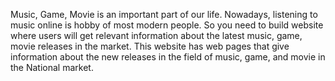 Music, Game, Movie is an important part of our life. Nowadays, listening to music online is hobby of most modern people. So you need to build website where users will get relevant information about the latest music, game, movie releases in the market.
This website has web pages that give information about the new releases in the field of music, game, and movie in the National market.